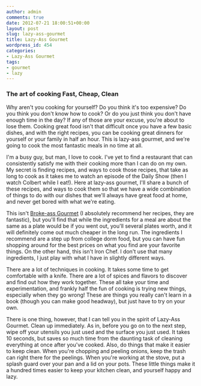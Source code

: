 ```yaml
---
author: admin
comments: true
date: 2012-07-21 18:00:51+00:00
layout: post
slug: lazy-ass-gourmet
title: Lazy-Ass Gourmet
wordpress_id: 454
categories:
- Lazy-Ass Gourmet
tags:
- gourmet
- lazy
---
```


### The art of cooking Fast, Cheap, Clean





Why aren't you cooking for yourself? Do you think it's too expensive? Do you think you don't know how to cook? Or do you just think you don't have enough time in the day? If any of those are your excuse, you're about to lose them. Cooking great food isn't that difficult once you have a few basic dishes, and with the right recipes, you can be cooking great dinners for yourself or your family in half an hour. This is lazy-ass gourmet, and we're going to cook the most fantastic meals in no time at all.



<!-- more -->



I'm a busy guy, but man, I love to cook. I've yet to find a restaurant that can consistently satisfy me with their cooking more than I can do on my own. My secret is finding recipes, and ways to cook those recipes, that take as long to cook as it takes me to watch an episode of the Daily Show (then I watch Colbert while I eat!). Here at lazy-ass gourmet, I'll share a bunch of these recipes, and ways to cook them so that we have a wide combination of things to do with our dishes that we'll always have great food at home, and never get bored with what we're eating.





This isn't [Broke-ass Gourmet](http://www.brokeassgourmet.com) (I absolutely recommend her recipes, they are fantastic), but you'll find that while the ingredients for a meal are about the same as a plate would be if you went out, you'll several plates worth, and it will definitely come out much cheaper in the long run. The ingredients I recommend are a step up from college dorm food, but you can have fun shopping around for the best prices on what you find are your favorite things. On the other hand, this isn't Iron Chef. I don't use that many ingredients, I just play with what I have in slightly different ways.





There are a lot of techniques in cooking. It takes some time to get comfortable with a knife. There are a lot of spices and flavors to discover and find out how they work together. These all take your time and experimentation, and frankly half the fun of cooking is trying new things, especially when they go wrong! These are things you really can't learn in a book (though you can make good headway), but just have to try on your own.





There is one thing, however, that I can tell you in the spirit of Lazy-Ass Gourmet. Clean up immediately. As in, before you go on to the next step, wipe off your utensils you just used and the surface you just used. It takes 10 seconds, but saves so much time from the daunting task of cleaning everything at once after you've cooked. Also, do things that make it easier to keep clean. When you're chopping and peeling onions, keep the trash can right there for the peelings. When you're working at the stove, put a splash guard over your pan and a lid on your pots. These little things make it a hundred times easier to keep your kitchen clean, and yourself happy and lazy.



